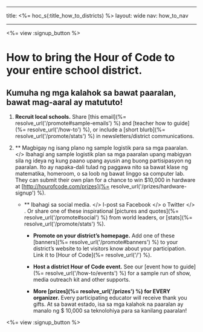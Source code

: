 * * *

title: <%= hoc_s(:title_how_to_districts) %> layout: wide nav: how_to_nav

* * *

<%= view :signup_button %>

# How to bring the Hour of Code to your entire school district.

## Kumuha ng mga kalahok sa bawat paaralan, bawat mag-aaral ay matututo!

  1. **Recruit local schools.** Share [this email](%= resolve_url('/promote#sample-emails') %) and [teacher how to guide](%= resolve_url('/how-to') %), or include a [short blurb](%= resolve_url('/promote/stats') %) in newsletters/district communications.

  2. ** Magbigay ng isang plano ng sample logistik para sa mga paaralan. </> Ibahagi ang sample logistik plan sa mga paaralan upang mabigyan sila ng ideya ng kung paano upang ayusin ang buong partisipasyon ng paaralan. Ito ay napaka-dali tulad ng paggawa nito sa bawat klase ng matematika, homeroom, o sa loob ng bawat linggo sa computer lab. They can submit their own plan for a chance to win $10,000 in hardware at [http://hourofcode.com/prizes](%= resolve_url('/prizes/hardware-signup') %).</p></li> 
    
      * ** Ibahagi sa social media. </> I-post sa  Facebook </> o  Twitter </> . Or share one of these inspirational [pictures and quotes](%= resolve_url('/promote#social') %) from world leaders, or [stats](%= resolve_url('/promote/stats') %).</p></li> 
        
          * **Promote on your district’s homepage.** Add one of these [banners](%= resolve_url('/promote#banners') %) to your district’s website to let visitors know about your participation. Link it to [Hour of Code](%= resolve_url('/') %).
        
          * **Host a district Hour of Code event.** See our [event how to guide](%= resolve_url('/how-to/events') %) for a sample run of show, media outreach kit and other supports.
        
          * **More [prizes](%= resolve_url('/prizes') %) for EVERY organizer.** Every participating educator will receive thank you gifts. At sa bawat estado, isa sa mga kalahok na paaralan ay manalo ng $ 10,000 sa teknolohiya para sa kanilang paaralan!</ol> 
        
        <%= view :signup_button %>